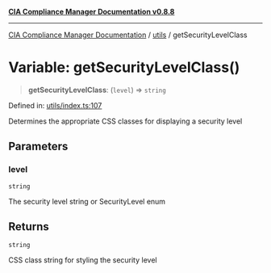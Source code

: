 [**CIA Compliance Manager Documentation v0.8.8**](../../README.md)

***

[CIA Compliance Manager Documentation](../../modules.md) / [utils](../README.md) / getSecurityLevelClass

# Variable: getSecurityLevelClass()

> **getSecurityLevelClass**: (`level`) => `string`

Defined in: [utils/index.ts:107](https://github.com/Hack23/cia-compliance-manager/blob/283c1f3ddf6c7084b20c21176cda3bc5166ffcb9/src/utils/index.ts#L107)

Determines the appropriate CSS classes for displaying a security level

## Parameters

### level

`string`

The security level string or SecurityLevel enum

## Returns

`string`

CSS class string for styling the security level
